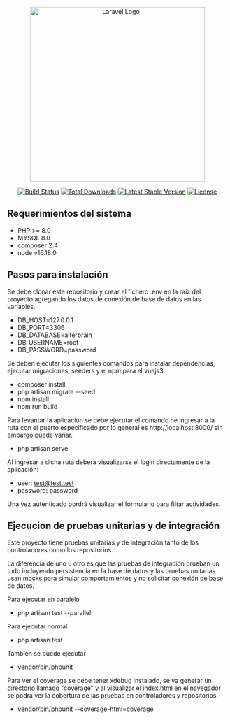 <p align="center"><a href="https://laravel.com" target="_blank"><img src="https://raw.githubusercontent.com/laravel/art/master/logo-lockup/5%20SVG/2%20CMYK/1%20Full%20Color/laravel-logolockup-cmyk-red.svg" width="400" alt="Laravel Logo"></a></p>

<p align="center">
<a href="https://travis-ci.org/laravel/framework"><img src="https://travis-ci.org/laravel/framework.svg" alt="Build Status"></a>
<a href="https://packagist.org/packages/laravel/framework"><img src="https://img.shields.io/packagist/dt/laravel/framework" alt="Total Downloads"></a>
<a href="https://packagist.org/packages/laravel/framework"><img src="https://img.shields.io/packagist/v/laravel/framework" alt="Latest Stable Version"></a>
<a href="https://packagist.org/packages/laravel/framework"><img src="https://img.shields.io/packagist/l/laravel/framework" alt="License"></a>
</p>

## Requerimientos del sistema

- PHP >= 8.0
- MYSQL 8.0
- composer 2.4
- node v16.18.0


## Pasos para instalación

Se debe clonar este repositorio y crear el fichero .env en la raíz del proyecto agregando los datos de conexión
de base de datos en las variables.

- DB_HOST=127.0.0.1
- DB_PORT=3306
- DB_DATABASE=alterbrain
- DB_USERNAME=root
- DB_PASSWORD=password

Se deben ejecutar los siguientes comandos para instalar dependencias, ejecutar migraciones, seeders y el npm para el vuejs3.
- composer install
- php artisan migrate --seed
- npm install
- npm run build

Para levantar la aplicacion se debe ejecutar el comando he ingresar a la ruta con el puerto especificado por lo general es 
http://localhost:8000/ sin embargo puede variar. 
- php artisan serve

Al ingresar a dicha ruta debera visualizarse el login directamente de la aplicación:

- user: test@test.test
- password: password

Una vez autenticado pordrá visualizar el formulario para filtar actividades.

## Ejecucion de pruebas unitarias y de integración
Este proyecto tiene pruebas unitarias y de integración tanto de los controladores
como los repositorios.

La diferencia de uno u otro es que las pruebas de integración prueban un todo incluyendo persistencia en la base de datos
y las pruebas unitarias usan mocks para simular comportamientos y no solicitar conexión de base de datos.

Para ejecutar en paralelo
- php artisan test --parallel

Para ejecutar normal
- php artisan test

También se puede ejecutar
- vendor/bin/phpunit

Para ver el coverage se debe tener xdebug instalado, se va generar un directorio llamado "coverage" y al visualizar el index.html en el navegador se podrá 
ver la cobertura de las pruebas en controladores y repositorios.
- vendor/bin/phpunit --coverage-html=coverage
